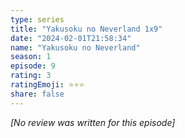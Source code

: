```yaml
---
type: series
title: "Yakusoku no Neverland 1x9"
date: "2024-02-01T21:58:34"
name: "Yakusoku no Neverland"
season: 1
episode: 9
rating: 3
ratingEmoji: ⭐️⭐️⭐️
share: false
---
```


_[No review was written for this episode]_

